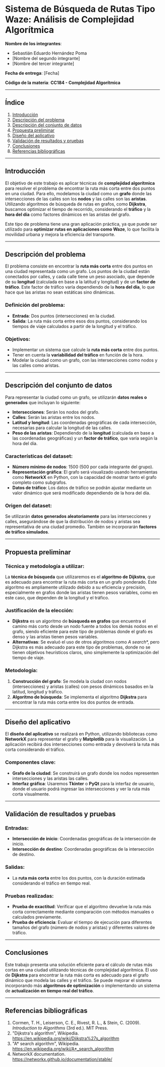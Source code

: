 # Sistema de Búsqueda de Rutas Tipo Waze: Análisis de Complejidad Algorítmica

**Nombre de los integrantes**:  
- Sebastián Eduardo Hernández Poma  
- [Nombre del segundo integrante]  
- [Nombre del tercer integrante]  

**Fecha de entrega**: [Fecha]  

**Código de la materia**: **CC184 - Complejidad Algorítmica**

---

## Índice
1. [Introducción](#introducción)  
2. [Descripción del problema](#descripción-del-problema)  
3. [Descripción del conjunto de datos](#descripción-del-conjunto-de-datos)  
4. [Propuesta preliminar](#propuesta-preliminar)  
5. [Diseño del aplicativo](#diseño-del-aplicativo)  
6. [Validación de resultados y pruebas](#validación-de-resultados-y-pruebas)  
7. [Conclusiones](#conclusiones)  
8. [Referencias bibliográficas](#referencias-bibliográficas)  

---

## Introducción
El objetivo de este trabajo es aplicar técnicas de **complejidad algorítmica** para resolver el problema de encontrar la ruta más corta entre dos puntos en una ciudad. Para ello, modelamos la ciudad como un **grafo** donde las intersecciones de las calles son los **nodos** y las calles son las **aristas**. Utilizando algoritmos de búsqueda de rutas en grafos, como **Dijkstra**, buscamos optimizar el tiempo de recorrido, considerando el **tráfico** y la **hora del día** como factores dinámicos en las aristas del grafo.

Este tipo de problema tiene una gran aplicación práctica, ya que puede ser utilizado para **optimizar rutas en aplicaciones como Waze**, lo que facilita la movilidad urbana y mejora la eficiencia del transporte.

---

## Descripción del problema
El problema consiste en encontrar la **ruta más corta** entre dos puntos en una ciudad representada como un grafo. Los puntos de la ciudad están conectados por calles, y cada calle tiene un peso asociado, que depende de su **longitud** (calculada en base a la latitud y longitud) y de un **factor de tráfico**. Este factor de tráfico varía dependiendo de la **hora del día**, lo que hace que las aristas no sean estáticas sino dinámicas.

### Definición del problema:
- **Entrada**: Dos puntos (intersecciones) en la ciudad.
- **Salida**: La ruta más corta entre esos dos puntos, considerando los tiempos de viaje calculados a partir de la longitud y el tráfico.

### Objetivos:
- Implementar un sistema que calcule la **ruta más corta** entre dos puntos.
- Tener en cuenta la **variabilidad del tráfico** en función de la hora.
- Modelar la ciudad como un grafo, con las intersecciones como nodos y las calles como aristas.

---

## Descripción del conjunto de datos
Para representar la ciudad como un grafo, se utilizarán **datos reales o generados** que incluyan lo siguiente:
- **Intersecciones**: Serán los nodos del grafo.
- **Calles**: Serán las aristas entre los nodos.
- **Latitud y longitud**: Las coordenadas geográficas de cada intersección, necesarias para calcular la longitud de las calles.
- **Peso de las aristas**: Dependiendo de la **longitud** (calculada en base a las coordenadas geográficas) y un **factor de tráfico**, que varía según la hora del día.

### Características del dataset:
- **Número mínimo de nodos**: 1500 (500 por cada integrante del grupo).
- **Representación gráfica**: El grafo será visualizado usando herramientas como **NetworkX** en Python, con la capacidad de mostrar tanto el grafo completo como subgrafos.
- **Datos de tráfico**: Los datos de tráfico se podrán ajustar mediante un valor dinámico que será modificado dependiendo de la hora del día.

### Origen del dataset:
Se utilizarán **datos generados aleatoriamente** para las intersecciones y calles, asegurándose de que la distribución de nodos y aristas sea representativa de una ciudad promedio. También se incorporarán **factores de tráfico simulados**.

---

## Propuesta preliminar
### Técnica y metodología a utilizar:
La **técnica de búsqueda** que utilizaremos es el **algoritmo de Dijkstra**, que es adecuado para encontrar la ruta más corta en un grafo ponderado. Este algoritmo es ampliamente utilizado debido a su eficiencia y precisión, especialmente en grafos donde las aristas tienen pesos variables, como en este caso, que dependen de la longitud y el tráfico.

### Justificación de la elección:
- **Dijkstra** es un algoritmo de **búsqueda en grafos** que encuentra el camino más corto desde un nodo fuente a todos los demás nodos en el grafo, siendo eficiente para este tipo de problemas donde el grafo es denso y las aristas tienen pesos variables.
- **Alternativas**: Se evaluó el uso de otros algoritmos como **A* search**, pero Dijkstra es más adecuado para este tipo de problemas, donde no se tienen objetivos heurísticos claros, sino simplemente la optimización del tiempo de viaje.

### Metodología:
1. **Construcción del grafo**: Se modela la ciudad con nodos (intersecciones) y aristas (calles) con pesos dinámicos basados en la latitud, longitud y tráfico.
2. **Algoritmo de búsqueda**: Se implementa el algoritmo **Dijkstra** para encontrar la ruta más corta entre los dos puntos de entrada.

---

## Diseño del aplicativo
El **diseño del aplicativo** se realizará en Python, utilizando bibliotecas como **NetworkX** para representar el grafo y **Matplotlib** para la visualización. La aplicación recibirá dos intersecciones como entrada y devolverá la ruta más corta considerando el tráfico.

### Componentes clave:
- **Grafo de la ciudad**: Se construirá un grafo donde los nodos representen intersecciones y las aristas las calles.
- **Interfaz gráfica**: Usaremos **Tkinter** o **PyQt** para la interfaz de usuario, donde el usuario podrá ingresar las intersecciones y ver la ruta más corta visualmente.

---

## Validación de resultados y pruebas
### Entradas:
- **Intersección de inicio**: Coordenadas geográficas de la intersección de inicio.
- **Intersección de destino**: Coordenadas geográficas de la intersección de destino.

### Salidas:
- La **ruta más corta** entre los dos puntos, con la duración estimada considerando el tráfico en tiempo real.

### Pruebas realizadas:
- **Prueba de exactitud**: Verificar que el algoritmo devuelve la ruta más corta correctamente mediante comparación con métodos manuales o calculados previamente.
- **Prueba de eficiencia**: Evaluar el tiempo de ejecución para diferentes tamaños del grafo (número de nodos y aristas) y diferentes valores de tráfico.

---

## Conclusiones
Este trabajo presenta una solución eficiente para el cálculo de rutas más cortas en una ciudad utilizando técnicas de complejidad algorítmica. El uso de **Dijkstra** para encontrar la ruta más corta es adecuado para el grafo dinámico que modela las calles y el tráfico. Se puede mejorar el sistema incorporando más **algoritmos de optimización** o implementando un sistema de **actualización en tiempo real del tráfico**.

---

## Referencias bibliográficas
1. Cormen, T. H., Leiserson, C. E., Rivest, R. L., & Stein, C. (2009). *Introduction to Algorithms* (3rd ed.). MIT Press.
2. "Dijkstra's algorithm", Wikipedia. https://en.wikipedia.org/wiki/Dijkstra%27s_algorithm
3. "A* search algorithm", Wikipedia. https://en.wikipedia.org/wiki/A*_search_algorithm
4. NetworkX documentation. https://networkx.github.io/documentation/stable/

